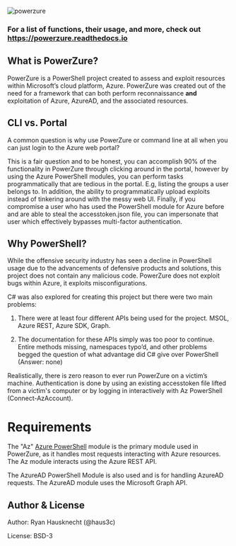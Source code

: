 ![powerzure](https://i.imgur.com/d5B0U0B.png)

### For a list of functions, their usage, and more, check out https://powerzure.readthedocs.io



## What is PowerZure?

PowerZure is a PowerShell project created to assess and exploit resources within
Microsoft’s cloud platform, Azure. PowerZure was created out of the need for a
framework that can both perform reconnaissance **and** exploitation of Azure, AzureAD, and the associated resources.

## CLI vs. Portal

A common question is why use PowerZure or command line at all when you can just
login to the Azure web portal?

This is a fair question and to be honest, you can accomplish 90% of the
functionality in PowerZure through clicking around in the portal, however by
using the Azure PowerShell modules, you can perform tasks programmatically that
are tedious in the portal. E.g, listing the groups a user belongs to. In
addition, the ability to programmatically upload exploits instead of tinkering
around with the messy web UI. Finally, if you compromise a user who has used the
PowerShell module for Azure before and are able to steal the accesstoken.json
file, you can impersonate that user which effectively bypasses multi-factor
authentication.

## Why PowerShell?

While the offensive security industry has seen a decline in PowerShell usage due
to the advancements of defensive products and solutions, this project does not
contain any malicious code. PowerZure does not exploit bugs within Azure, it
exploits misconfigurations.

C\# was also explored for creating this project but there were two main
problems:

1.  There were at least four different APIs being used for the project. MSOL,
    Azure REST, Azure SDK, Graph.

2.  The documentation for these APIs simply was too poor to continue. Entire
    methods missing, namespaces typo’d, and other problems begged the question
    of what advantage did C\# give over PowerShell (Answer: none)

Realistically, there is zero reason to ever run PowerZure on a victim’s machine.
Authentication is done by using an existing accesstoken file lifted from a victim's computer or by logging
in interactively with Az PowerShell (Connect-AzAccount).

# Requirements

The "Az" [Azure PowerShell](https://docs.microsoft.com/en-us/powershell/azure/?view=azps-4.2.0) module is the primary module used in PowerZure, as it handles most requests interacting with Azure resources. The Az module interacts using the Azure REST API.

The AzureAD PowerShell Module is also used and is for handling AzureAD requests. The AzureAD module uses the Microsoft Graph API.

## Author & License

Author: Ryan Hausknecht (@haus3c)

License: BSD-3
